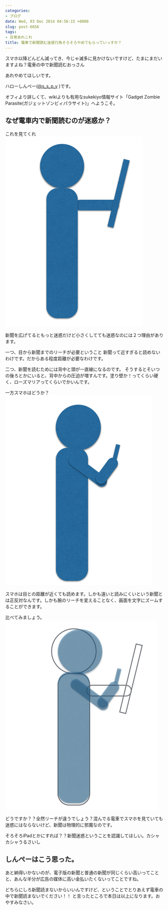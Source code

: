 ```yaml
---
categories:
- ブログ
date: Wed, 03 Dec 2014 04:56:15 +0000
slug: post-6656
tags:
- 日常あれこれ
title: 電車で新聞読む迷惑行為そろそろやめてもらっていっすか？
---
```


スマホ以降どんどん減ってき、今じゃ滅多に見かけないですけど、たまにまだいますよね？電車の中で新聞読むおっさん

あれやめてほしいです。

<!--more--><!--more-->ハローしんぺー(<a href="https://twitter.com/s_s_p_y" target="_blank">@s_s_p_y</a> )です。
オフィより詳しくて、wikiよりも有用なsukekiyo情報サイト「Gadget Zombie Parasite(ガジェットゾンビィパラサイト)」へようこそ。

<h2>なぜ電車内で新聞読むのが迷惑か？</h2>

これを見てくれ
![](images/d0e918d69141985b98463df62a7321b0.png)

新聞を広げてるともっと迷惑だけど小さくしてても迷惑なのには２つ理由があります。

一つ、目から新聞までのリーチが必要ということ
新聞って近すぎると読めないわけです。だからある程度距離が必要なわけです。

二つ、新聞を読むためには背中と頭が一直線になるのです。
そうするとそいつの後ろとかにいると、背中からの圧迫が増すんです。塗り壁か！ってくらい硬く、ローズマリアってくらいでかいんです。


一方スマホはどうか？
![](images/9456a225ffe01624af1584743c20ef4b.png)

スマホは目との距離が近くても読めます。しかも遠いと読みにくいという新聞とは正反対なんです。しかも腕のリーチを変えることなく、画面を文字にズームすることができます。


比べてみましょう。
![](images/15914f9ee9b906964202d501bbb82b95.png)

どうですか？？全然リーチが違うでしょう？混んでる電車でスマホを見ていても迷惑にはならないけど、新聞は物理的に邪魔なのです。


そろそろiPadとかにすれば？？新聞迷惑ということを認識してほしい。カシャカシャうるさいし


<h2>しんぺーはこう思った。</h2>
あと納得いかないのが、電子版の新聞と普通の新聞が同じくらい高いってことと、あんな半分が広告の媒体に高い金払いたくないってことですね。

どちらにしろ新聞読まないからいいんですけど、ということでとりあえず電車の中で新聞読まないでください！！
と言ったところで本日は以上になります。おやすみなさい。